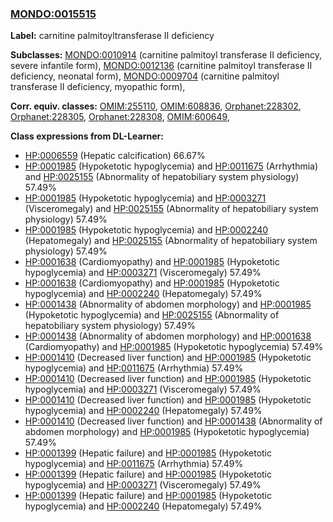 
### [MONDO:0015515](http://purl.obolibrary.org/obo/MONDO_0015515)
**Label:** carnitine palmitoyltransferase II deficiency

**Subclasses:** [MONDO:0010914](http://purl.obolibrary.org/obo/MONDO_0010914) (carnitine palmitoyl transferase II deficiency, severe infantile form), [MONDO:0012136](http://purl.obolibrary.org/obo/MONDO_0012136) (carnitine palmitoyl transferase II deficiency, neonatal form), [MONDO:0009704](http://purl.obolibrary.org/obo/MONDO_0009704) (carnitine palmitoyl transferase II deficiency, myopathic form), 

**Corr. equiv. classes:** [OMIM:255110](http://purl.obolibrary.org/obo/OMIM_255110), [OMIM:608836](http://purl.obolibrary.org/obo/OMIM_608836), [Orphanet:228302](http://www.orpha.net/ORDO/Orphanet_228302), [Orphanet:228305](http://www.orpha.net/ORDO/Orphanet_228305), [Orphanet:228308](http://www.orpha.net/ORDO/Orphanet_228308), [OMIM:600649](http://purl.obolibrary.org/obo/OMIM_600649), 

**Class expressions from DL-Learner:**

- [HP:0006559](http://purl.obolibrary.org/obo/HP_0006559) (Hepatic calcification) 66.67%
- [HP:0001985](http://purl.obolibrary.org/obo/HP_0001985) (Hypoketotic hypoglycemia) and [HP:0011675](http://purl.obolibrary.org/obo/HP_0011675) (Arrhythmia) and [HP:0025155](http://purl.obolibrary.org/obo/HP_0025155) (Abnormality of hepatobiliary system physiology) 57.49%
- [HP:0001985](http://purl.obolibrary.org/obo/HP_0001985) (Hypoketotic hypoglycemia) and [HP:0003271](http://purl.obolibrary.org/obo/HP_0003271) (Visceromegaly) and [HP:0025155](http://purl.obolibrary.org/obo/HP_0025155) (Abnormality of hepatobiliary system physiology) 57.49%
- [HP:0001985](http://purl.obolibrary.org/obo/HP_0001985) (Hypoketotic hypoglycemia) and [HP:0002240](http://purl.obolibrary.org/obo/HP_0002240) (Hepatomegaly) and [HP:0025155](http://purl.obolibrary.org/obo/HP_0025155) (Abnormality of hepatobiliary system physiology) 57.49%
- [HP:0001638](http://purl.obolibrary.org/obo/HP_0001638) (Cardiomyopathy) and [HP:0001985](http://purl.obolibrary.org/obo/HP_0001985) (Hypoketotic hypoglycemia) and [HP:0003271](http://purl.obolibrary.org/obo/HP_0003271) (Visceromegaly) 57.49%
- [HP:0001638](http://purl.obolibrary.org/obo/HP_0001638) (Cardiomyopathy) and [HP:0001985](http://purl.obolibrary.org/obo/HP_0001985) (Hypoketotic hypoglycemia) and [HP:0002240](http://purl.obolibrary.org/obo/HP_0002240) (Hepatomegaly) 57.49%
- [HP:0001438](http://purl.obolibrary.org/obo/HP_0001438) (Abnormality of abdomen morphology) and [HP:0001985](http://purl.obolibrary.org/obo/HP_0001985) (Hypoketotic hypoglycemia) and [HP:0025155](http://purl.obolibrary.org/obo/HP_0025155) (Abnormality of hepatobiliary system physiology) 57.49%
- [HP:0001438](http://purl.obolibrary.org/obo/HP_0001438) (Abnormality of abdomen morphology) and [HP:0001638](http://purl.obolibrary.org/obo/HP_0001638) (Cardiomyopathy) and [HP:0001985](http://purl.obolibrary.org/obo/HP_0001985) (Hypoketotic hypoglycemia) 57.49%
- [HP:0001410](http://purl.obolibrary.org/obo/HP_0001410) (Decreased liver function) and [HP:0001985](http://purl.obolibrary.org/obo/HP_0001985) (Hypoketotic hypoglycemia) and [HP:0011675](http://purl.obolibrary.org/obo/HP_0011675) (Arrhythmia) 57.49%
- [HP:0001410](http://purl.obolibrary.org/obo/HP_0001410) (Decreased liver function) and [HP:0001985](http://purl.obolibrary.org/obo/HP_0001985) (Hypoketotic hypoglycemia) and [HP:0003271](http://purl.obolibrary.org/obo/HP_0003271) (Visceromegaly) 57.49%
- [HP:0001410](http://purl.obolibrary.org/obo/HP_0001410) (Decreased liver function) and [HP:0001985](http://purl.obolibrary.org/obo/HP_0001985) (Hypoketotic hypoglycemia) and [HP:0002240](http://purl.obolibrary.org/obo/HP_0002240) (Hepatomegaly) 57.49%
- [HP:0001410](http://purl.obolibrary.org/obo/HP_0001410) (Decreased liver function) and [HP:0001438](http://purl.obolibrary.org/obo/HP_0001438) (Abnormality of abdomen morphology) and [HP:0001985](http://purl.obolibrary.org/obo/HP_0001985) (Hypoketotic hypoglycemia) 57.49%
- [HP:0001399](http://purl.obolibrary.org/obo/HP_0001399) (Hepatic failure) and [HP:0001985](http://purl.obolibrary.org/obo/HP_0001985) (Hypoketotic hypoglycemia) and [HP:0011675](http://purl.obolibrary.org/obo/HP_0011675) (Arrhythmia) 57.49%
- [HP:0001399](http://purl.obolibrary.org/obo/HP_0001399) (Hepatic failure) and [HP:0001985](http://purl.obolibrary.org/obo/HP_0001985) (Hypoketotic hypoglycemia) and [HP:0003271](http://purl.obolibrary.org/obo/HP_0003271) (Visceromegaly) 57.49%
- [HP:0001399](http://purl.obolibrary.org/obo/HP_0001399) (Hepatic failure) and [HP:0001985](http://purl.obolibrary.org/obo/HP_0001985) (Hypoketotic hypoglycemia) and [HP:0002240](http://purl.obolibrary.org/obo/HP_0002240) (Hepatomegaly) 57.49%


